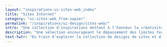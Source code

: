 ```yaml
---
layout: "inspirations-ui-sites-web_index"
title: "Sites Internet"
category: "ui-sites-web_from-zapier"
permalink: "/inspirations/ui-design/sites-web/"
intro: "Une collection d'inspirations mettant à l'honneur la créativité de dispositifs innovants en Web design et en développement. Une sélection encourageant le dépassement des limites techniques via un flot d'inspirations en design actualisé chaque jour. Cette galerie célèbre le talent des meilleurs Web designers, développeurs et agences du monde entier via ces exemples de sites Web responsive, d'applications Web et mobile, d'expériences Web VR et bien d'autres designs d'interfaces."
description: "Une sélection encourageant le dépassement des limites techniques via un flot d'inspirations en design actualisé chaque jour. Cette galerie célèbre le talent des meilleurs Web designers, développeurs et agences du monde entier via ces exemples de sites Web responsive, d'applications Web et mobile, d'expériences Web VR et bien d'autres designs d'interfaces."
text-twtr: "En train d'explorer la collection de designs de sites et d'appli du @MagDuWebdesign."
---
```

